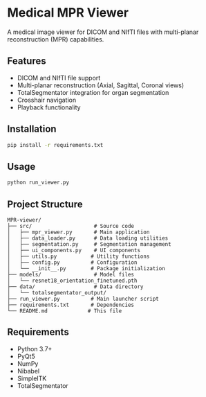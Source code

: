 # Medical MPR Viewer

A medical image viewer for DICOM and NIfTI files with multi-planar reconstruction (MPR) capabilities.

## Features

- DICOM and NIfTI file support
- Multi-planar reconstruction (Axial, Sagittal, Coronal views)
- TotalSegmentator integration for organ segmentation
- Crosshair navigation
- Playback functionality

## Installation

```bash
pip install -r requirements.txt
```

## Usage

```bash
python run_viewer.py
```

## Project Structure

```
MPR-viewer/
├── src/                    # Source code
│   ├── mpr_viewer.py       # Main application
│   ├── data_loader.py      # Data loading utilities
│   ├── segmentation.py     # Segmentation management
│   ├── ui_components.py    # UI components
│   ├── utils.py           # Utility functions
│   ├── config.py          # Configuration
│   └── __init__.py        # Package initialization
├── models/                 # Model files
│   └── resnet18_orientation_finetuned.pth
├── data/                   # Data directory
│   └── totalsegmentator_output/
├── run_viewer.py          # Main launcher script
├── requirements.txt       # Dependencies
└── README.md             # This file
```

## Requirements

- Python 3.7+
- PyQt5
- NumPy
- Nibabel
- SimpleITK
- TotalSegmentator

